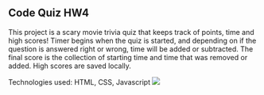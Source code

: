 ## Code Quiz HW4 ##
This project is a scary movie trivia quiz that keeps track of points, time and high scores! Timer begins when the quiz is started, and depending on if the question is answered right or wrong, time will be added or subtracted. The final score is the collection of starting time and time that was removed or added. High scores are saved locally. 

Technologies used: HTML, CSS, Javascript 
![](scaryquiz.png)
